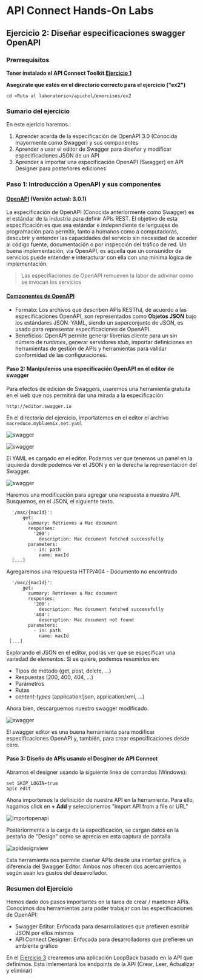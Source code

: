 # API Connect Hands-On Labs

## Ejercicio 2: Diseñar especificaciones swagger OpenAPI

### Prerrequisitos

**Tener instalado el API Connect Toolkit [Ejercicio 1](../ex1)**

**Asegúrate que estés en el directorio correcto para el ejercicio ("ex2")**

```
cd <Ruta al laboratorio>/apichol/exercises/ex2
```

### Sumario del ejercicio

En este ejericio haremos.:

1. Aprender acerda de la especificación de OpenAPI 3.0 (Conocida mayormente como Swagger) y sus componentes
2. Aprender a usar el editor de Swagger para diseñar y modificar especificaciones JSON de un API
3. Aprender a importar una especificación OpenAPI (Swagger) en API Designer para posteriores ediciones

### Paso 1: Introducción a OpenAPI y sus componentes

#### [OpenAPI](https://github.com/OAI/OpenAPI-Specification) (Versión actual: 3.0.1)
La especificación de OpenAPI (Conocida anteriormente como Swagger) es el estándar de la industria para definir APIs REST. El objetivo de esta especificación es que sea estándar e independiente de lenguajes de programación para permitir, tanto a humanos como a computadoras, descubrir y entender las capacidades del servicio sin necesidad de acceder al código fuente, documentación o por inspección del tráfico de red. Un buena implementación, vía OpenAPI, es aquella que un consunidor de servicios puede entender e interacturar con ella con una mínima lógica de implementación.

<blockquote>Las especifiaciones de OpenAPI remueven la labor de adivinar como se invocan los servicios</blockquote>

#### [Componentes de OpenAPI](https://github.com/OAI/OpenAPI-Specification/blob/master/versions/3.0.1.md)

- Formato: Los archivos que describen APIs RESTful, de acuerdo a las especificaciones OpenAPI, son representados como **Objetos JSON** bajo los estándares JSON. YAML, siendo un superconjunto de JSON, es usado para representar especificaciones de OpenAPI.
- Beneficios: OpenAPI permite generar librerias cliente para un sin número de *runtimes*, generar servidores *stub*, importar definiciones en herramientas de gestión de APIs y herramientas para validar conformidad de las configuraciones.

#### Paso 2: Manipulemos una especificación OpenAPI en el editor de swagger

Para efectos de edición de Swaggers, usaremos una herramienta gratuita en el web que nos permitirá dar una mirada a la especificación

```
http://editor.swagger.io
```

En el directorio del ejercicio, importatemos en el editor el archivo ``macreduce.mybluemix.net.yaml``

![swagger](https://raw.githubusercontent.com/surasiterix/apichol/master/images/ex2/swaggerspec_import.png)

![swagger](https://raw.githubusercontent.com/surasiterix/apichol/master/images/ex2/importfile.png)

El YAML es cargado en el editor. Podemos ver que tenemos un panel en la izquierda donde podemos ver el JSON y en la derecha la representación del Swagger.

![swagger](https://raw.githubusercontent.com/surasiterix/apichol/master/images/ex2/macreduce.png)

Haremos una modificación para agregar una respuesta a nuestra API. Busquemos, en el JSON, el siguiente texto.

```
  '/mac/{macId}':
      get:
        summary: Retrieves a Mac document
        responses:
          '200':
            description: Mac document fetched successfully
        parameters:
          - in: path
            name: macId
  [...]
```
Agregaremos una respuesta HTTP/404 - Documento no encontrado 

```
  '/mac/{macId}':
      get:
        summary: Retrieves a Mac document
        responses:
          '200':
            description: Mac document fetched successfully
          '404':
            description: Mac document not found
        parameters:
          - in: path
            name: macId
 [...]
```

Explorando el JSON en el editor, podrás ver que se especifican una variedad de elementos. Si se quiere, podemos resumirlos en:
- Tipos de método (get, post, delete, ...)
- Respuestas (200, 400, 404, ...)
- Parámetros
- Rutas
- *content-types* (application/json, application/xml, ...)

Ahora bien, descarguemos nuestro swagger modificado.

![swagger](https://raw.githubusercontent.com/surasiterix/apichol/master/images/ex2/downloadjson.png)

El swagger editor es una buena herramienta para modificar especificaciones OpenAPI y, también, para crear especificaciones desde cero.

#### Paso 3: Diseño de APIs usando el Desginer de API Connect

Abramos el designer usando la siguiente línea de comandos (Windows):

```
set SKIP_LOGIN=true
apic edit
```

Ahora importemos la definición de nuestra API en la herramienta.  Para ello, hagamos click en **+ Add** y seleccionemos "Import API from a file or URL"

![importopenapi](https://raw.githubusercontent.com/surasiterix/apichol/master/images/ex2/importopenapi.png)

Posteriormente a la carga de la especificación, se cargan datos en la pestaña de "Design" como se aprecia en esta captura de pantalla

![apidesignview](https://raw.githubusercontent.com/surasiterix/apichol/master/images/ex2/apidesignview.png)

Esta herramienta nos permite diseñar APIs desde una interfaz gráfica, a diferencia del Swagger Editor. Ambos nos ofrecen dos acercamientos según sean los gustos del desarrollador.

### Resumen del Ejercicio

Hemos dado dos pasos importantes en la tarea de crear / mantener APIs. Conocimos dos herramientas para poder trabajar con las especificaciones de OpenAPI:
- Swagger Editor: Enfocada para desarrolladores que prefieren escribir JSON por ellos mismos
- API Connect Designer: Enfocada para desarrolladores que prefieren un ambiente gráfico

En el [Ejercicio 3](../ex3) crearemos una aplicación LoopBack basado en la API que definimos. Esta imlementará los endpoints de la API (Crear, Leer, Actualizar y eliminar)
